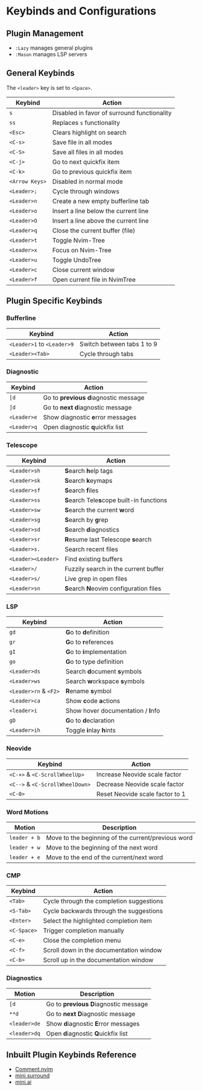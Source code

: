 # Keybinds and Configurations

## Plugin Management

- `:Lazy` manages general plugins
- `:Mason` manages LSP servers

## General Keybinds

The `<leader>` key is set to `<Space>`. 

| Keybind         | Action                                      |
|-----------------|---------------------------------------------|
| `s`             | Disabled in favor of surround functionality |
| `ss`            | Replaces `s` functionality                  |
| `<Esc>`         | Clears highlight on search                  |
| `<C-s>`         | Save file in all modes                      |
| `<C-S>`         | Save all files in all modes                 |
| `<C-j>`         | Go to next quickfix item                    |
| `<C-k>`         | Go to previous quickfix item                |
| `<Arrow Keys>`  | Disabled in normal mode                     |
| `<Leader>;`     | Cycle through windows                       |
| `<Leader>n`     | Create a new empty bufferline tab           |
| `<Leader>o`     | Insert a line below the current line        |
| `<Leader>O`     | Insert a line above the current line        |
| `<Leader>q`     | Close the current buffer (file)             |
| `<Leader>t`     | Toggle Nvim-Tree                            |
| `<Leader>x`     | Focus on Nvim-Tree                          |
| `<Leader>u`     | Toggle UndoTree                             |
| `<Leader>c`     | Close current window                        |
| `<Leader>f`     | Open current file in NvimTree               |

## Plugin Specific Keybinds

### Bufferline

| Keybind         | Action                                |
|-----------------|---------------------------------------|
| `<Leader>1` to `<Leader>9` | Switch between tabs 1 to 9 |
| `<Leader><Tab>` | Cycle through tabs                    |

### Diagnostic

| Keybind         | Action                                          |
|-----------------|-------------------------------------------------|
| `[d`            | Go to **previous** **d**iagnostic message       |
| `]d`            | Go to **next** **d**iagnostic message           |
| `<Leader>e`     | Show diagnostic **e**rror messages              |
| `<Leader>q`     | Open diagnostic **q**uickfix list               |

### Telescope

| Keybind         | Action                                      |
|-----------------|---------------------------------------------|
| `<Leader>sh`    | **S**earch **h**elp tags                    |
| `<Leader>sk`    | **S**earch **k**eymaps                      |
| `<Leader>sf`    | **S**earch **f**iles                        |
| `<Leader>ss`    | **S**earch Tele**s**cope built-in functions |
| `<Leader>sw`    | **S**earch the current **w**ord             |
| `<Leader>sg`    | **S**earch by **g**rep                      |
| `<Leader>sd`    | **S**earch **d**iagnostics                  |
| `<Leader>sr`    | **R**esume last Telescope **s**earch        |
| `<Leader>s.`    | Search recent files                         |
| `<Leader><Leader>` | Find existing buffers                    |
| `<Leader>/`     | Fuzzily search in the current buffer        |
| `<Leader>s/`    | Live grep in open files                     |
| `<Leader>sn`    | **S**earch **N**eovim configuration files   |

### LSP

| Keybind               | Action                              |
|-----------------------|-------------------------------------|
| `gd`                  | **G**o to **d**efinition            |
| `gr`                  | **G**o to **r**eferences            |
| `gI`                  | **G**o to **i**mplementation        |
| `go`                  | **G**o to type definition           |
| `<Leader>ds`          | Search **d**ocument **s**ymbols     |
| `<Leader>ws`          | Search **w**orkspace **s**ymbols    |
| `<Leader>rn` & `<F2>` | **R**ename **s**ymbol               |
| `<Leader>ca`          | Show **c**ode **a**ctions           |
| `<leader>i`                   | Show hover documentation / **I**nfo |
| `gD`                  | **G**o to **d**eclaration           |
| `<Leader>ih`          | Toggle **i**nlay **h**ints          |

### Neovide

| Keybind                         | Action                              |
|---------------------------------|-------------------------------------|
| `<C-+>` & `<C-ScrollWheelUp>`   | Increase Neovide scale factor       |
| `<C-->` & `<C-ScrollWheelDown>` | Decrease Neovide scale factor       |
| `<C-0>`                         | Reset Neovide scale factor to 1     |

### Word Motions

| Motion       | Description                                        |
|--------------|----------------------------------------------------|
| `leader + b` | Move to the beginning of the current/previous word |
| `leader + w` | Move to the beginning of the next word             |
| `leader + e` | Move to the end of the current/next word           |

### CMP

| Keybind      | Action                                      |
|--------------|---------------------------------------------|
| `<Tab>`      | Cycle through the completion suggestions    |
| `<S-Tab>`    | Cycle backwards through the suggestions     |
| `<Enter>`    | Select the highlighted completion item      |
| `<C-Space>`  | Trigger completion manually                 |
| `<C-e>`      | Close the completion menu                   |
| `<C-f>`      | Scroll down in the documentation window     |
| `<C-b>`      | Scroll up in the documentation window       |

### Diagnostics

| Motion       | Description                               |
|--------------|-------------------------------------------|
| `[d`         | Go to **previous** **D**iagnostic message |
| `**d`        | Go to **next** **D**iagnostic message     |
| `<leader>de` | Show **d**iagnostic **E**rror messages    |
| `<leader>dq` | Open **d**iagnostic **Q**uickfix list     |


## Inbuilt Plugin Keybinds Reference

- [Comment.nvim](https://github.com/numToStr/Comment.nvim?tab=readme-ov-file#-usage)
- [mini.surround](https://github.com/echasnovski/mini.nvim/blob/main/readmes/mini-surround.md#features)
- [mini.ai](https://github.com/echasnovski/mini.nvim/blob/main/readmes/mini-surround.md#features)

